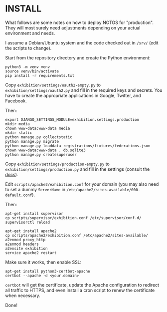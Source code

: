 # INSTALL

What follows are some notes on how to deploy NOTOS for "production". They will most surely need adjustments depending on your actual environment and needs.

I assume a Debian/Ubuntu system and the code checked out in `/srv/` (edit the scripts to change).

Start from the repository directory and create the Python environment:
```
python3 -m venv venv
source venv/bin/activate
pip install -r requirements.txt
```

Copy `exhibition/settings/oauth2-empty.py` to `exhibition/settings/oauth2.py` and fill in the required keys and secrets. You have to create the appropriate applications in Google, Twitter, and Facebook.

Then:
```
export DJANGO_SETTINGS_MODULE=exhibition.settings.production
mkdir media
chown www-data:www-data media
mkdir static
python manage.py collectstatic
python manage.py migrate
python manage.py loaddata registrations/fixtures/federations.json
chown www-data:www-data . db.sqlite3
python manage.py createsuperuser
```

Copy `exhibition/settings/production-empty.py` to `exhibition/settings/production.py` and fill in the settings (consult the [docs](https://docs.djangoproject.com/en/2.2/howto/deployment/checklist/)).

Edit `scripts/apache2/exhibition.conf` for your domain (you may also need to set a dummy `ServerName` in `/etc/apache2/sites-available/000-default.conf`).

Then:
```
apt-get install supervisor
cp scripts/supervisor/exhibition.conf /etc/supervisor/conf.d/
supervisorctl reload

apt-get install apache2
cp scripts/apache2/exhibition.conf /etc/apache2/sites-available/
a2enmod proxy_http
a2enmod headers
a2ensite exhibition
service apache2 restart
```

Make sure it works, then enable SSL:
```
apt-get install python3-certbot-apache
certbot --apache -d <your.domain>
```

`certbot` will get the certificate, update the Apache configuration to redirect all traffic to HTTPS, and even install a cron script to renew the certificate when necessary.

Done!
